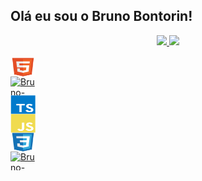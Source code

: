 ## Olá eu sou o Bruno Bontorin!

<style>
  .center {
    display: flex;
    align-items: center;
    justify-content: center;
  }

  .inline-block {
    display: inline-block;
  }

</style>
<div class="center">
  <a href="https://github.com/Bruno-Bontorin">
  <img height="180em" src="https://github-readme-stats.vercel.app/api?username=Bruno-Bontorin&show_icons=true&theme=dracula&include_all_commits=true&count_private=true"/>
  <img height="180em" src="https://github-readme-stats.vercel.app/api/top-langs/?username=Bruno-Bontorin&layout=compact&langs_count=7&theme=dracula"/>
</div>

 <div class="inline_block"><br>
  <img class="center" alt="Bruno-HTML" height="30" width="40" src="https://raw.githubusercontent.com/devicons/devicon/master/icons/html5/html5-original.svg">
  <img class="center" alt="Bruno-JAVA" height="30" width="40" src="https://cdn.jsdelivr.net/gh/devicons/devicon/icons/java/java-original.svg">
  <img class="center" alt="Bruno-TS" height="30" width="40" src="https://raw.githubusercontent.com/devicons/devicon/master/icons/typescript/typescript-plain.svg">
  <img class="center" alt="Bruno-JS" height="30" width="40" src="https://raw.githubusercontent.com/devicons/devicon/master/icons/javascript/javascript-plain.svg">
  <img class="center" alt="Bruno-CSS" height="30" width="40" src="https://raw.githubusercontent.com/devicons/devicon/master/icons/css3/css3-original.svg">
  <img class="center" alt="Bruno-SASS" height="30" width="40" src="https://cdn.jsdelivr.net/gh/devicons/devicon/icons/sass/sass-original.svg"">
</div>

<!--
- 🔭 I’m currently working on ...
- 🌱 I’m currently learning ...
- 👯 I’m looking to collaborate on ...
- 🤔 I’m looking for help with ...
- 💬 Ask me about ...
- 📫 How to reach me: ...
- 😄 Pronouns: ...
- ⚡ Fun fact: ...
-->
